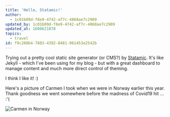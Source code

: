 ```yaml
---
title: 'Hello, Statamic!'
author:
  - 1c01b09d-f8e9-4742-af7c-4868ae7c2909
updated_by: 1c01b09d-f8e9-4742-af7c-4868ae7c2909
updated_at: 1600621078
topics:
  - travel
id: f9c288b4-7883-4392-8481-061453e2542b
---
```

Trying out a pretty cool static site generator (or CMS?) by [Statamic](https://statamic.com/). It's like Jekyll - which I've been using for my blog - but with a great dashboard to manage content and much more direct control of theming.

I think I like it! :)

Here's a picture of Carmen I took when we were in Norway earlier this year. Thank goodness we went somewhere before the madness of Covid19 hit ... :'(

![Carmen in Norway](/assets/content/2020-carmen-norway.jpeg)
